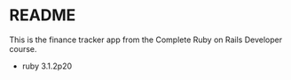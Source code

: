 # README
This is the finance tracker app from the Complete Ruby on Rails Developer course.
* ruby 3.1.2p20
